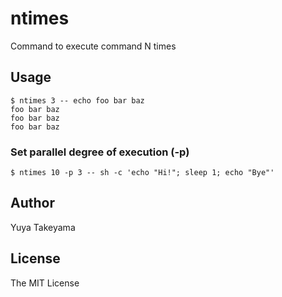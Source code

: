 # ntimes

Command to execute command N times

## Usage

```
$ ntimes 3 -- echo foo bar baz
foo bar baz
foo bar baz
foo bar baz
```

### Set parallel degree of execution (-p)

```
$ ntimes 10 -p 3 -- sh -c 'echo "Hi!"; sleep 1; echo "Bye"'
```

## Author

Yuya Takeyama

## License

The MIT License
